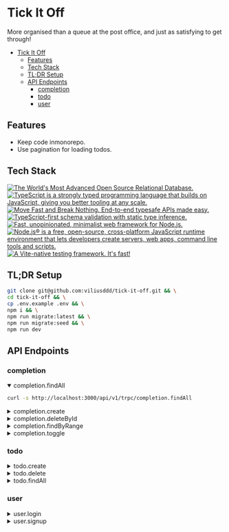 # Tick It Off
More organised than a queue at the post office, and just as satisfying to get through!

- [Tick It Off](#tick-it-off)
  - [Features](#features)
  - [Tech Stack](#tech-stack)
  - [TL;DR Setup](#tldr-setup)
  - [API Endpoints](#api-endpoints)
    - [completion](#completion)
    - [todo](#todo)
    - [user](#user)

## Features

- Keep code inmonorepo.
- Use pagination for loading todos.

## Tech Stack

<a href="https://postgresql.org">
  <img
    title="The World's Most Advanced Open Source Relational Database."
    src="https://shields.io/badge/PostgreSQL-4169e1.svg?logo=postgresql&logoColor=white"
  >
</a>
<a href="https://typescriptlang.org">
  <img
    title="TypeScript is a strongly typed programming language that builds on JavaScript, giving you better tooling at any scale."
    src="https://shields.io/badge/TypeScript-007ACC.svg?logo=typescript&logoColor=white"
    >
</a>
<a href="https://trpc.io">
  <img
    title="Move Fast and Break Nothing. End-to-end typesafe APIs made easy."
    src="https://shields.io/badge/tRPC-2596BE.svg?logo=trpc&logoColor=white"
  >
</a>
<a href="https://zod.dev">
  <img
    title="TypeScript-first schema validation with static type inference."
    src="https://shields.io/badge/Zod-000000.svg?logo=Zod&logoColor=3068B7"
  >
</a>
<a href="https://expressjs.com">
  <img
    title="Fast, unopinionated, minimalist web framework for Node.js."
    src="https://shields.io/badge/Express.js-000000.svg?logo=express&logoColor=white"
  >
</a>
<a href="https://nodejs.org">
  <img
    title="Node.js® is a free, open-source, cross-platform JavaScript runtime environment that lets developers create servers, web apps, command line tools and scripts."
    src="https://shields.io/badge/Node.js-0D121C.svg?logo=node.js&logoColor=5FA04E"
  >
</a>
<a href="https://vitest.dev">
  <img
    title="A Vite-native testing framework. It's fast!"
    src="https://shields.io/badge/Vitest-6E9F18.svg?logo=vitest&logoColor=FCC72B"
  >
</a>

## TL;DR Setup

```sh
git clone git@github.com:viliusddd/tick-it-off.git && \
cd tick-it-off && \
cp .env.example .env && \
npm i && \
npm run migrate:latest && \
npm run migrate:seed && \
npm run dev
```

## API Endpoints

### completion

<details open>

<summary>completion.findAll</summary>

```sh
curl -s http://localhost:3000/api/v1/trpc/completion.findAll
```

</details>

<details>

<summary>completion.create</summary>

```sh
curl -s http://localhost:3000/api/v1/trpc/completion.create
```

</details>

<details>

<summary>completion.deleteById</summary>

```sh
curl -s http://localhost:3000/api/v1/trpc/completion.deleteById
```

</details>



<details>

<summary>completion.findByRange</summary>

```sh
curl -s http://localhost:3000/api/v1/trpc/completion.findByRange
```

</details>

<details>

<summary>completion.toggle</summary>

```sh
curl -s http://localhost:3000/api/v1/trpc/completion.toggle
```

</details>

### todo

<details>

<summary>todo.create</summary>

```sh
curl -s http://localhost:3000/api/v1/trpc/todo.create
```

</details>

<details>

<summary>todo.delete</summary>

```sh
curl -s http://localhost:3000/api/v1/trpc/todo.delete
```

</details>

<details>

<summary>todo.findAll</summary>

```sh
curl -s http://localhost:3000/api/v1/trpc/todo.findAll
```

</details>

### user

<details>

<summary>user.login</summary>

```sh
curl -s http://localhost:3000/api/v1/trpc/user.login
```

</details>

<details>

<summary>user.signup</summary>

```sh
curl -s http://localhost:3000/api/v1/trpc/user.signup
```
